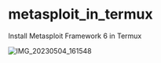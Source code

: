 # metasploit_in_termux
Install Metasploit Framework 6 in Termux

![IMG_20230504_161548](https://postimg.cc/Wh9xcSrH)